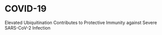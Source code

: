 # COVID-19
Elevated Ubiquitination Contributes to Protective Immunity against Severe SARS-CoV-2 Infection
